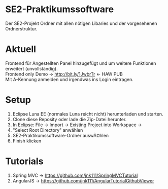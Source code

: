 # SE2-Praktikumssoftware

Der SE2-Projekt Ordner mit allen nötigen Libaries und der vorgesehenen Ordnerstruktur.

Aktuell
=======
Frontend für Angestellten Panel hinzugefügt und um weitere Funktionen erweitert (unvollständig). <br />
Frontend only Demo -> http://bit.ly/1JwbrTr <- HAW PUB <br />
Mit A-Kennung anmelden und irgendwas ins Login eintragen.

Setup
=====
1.  Eclipse Luna EE (normales Luna reicht nicht) herunterladen und starten.
2.  Clone diese Reposity oder lade die Zip-Datei herunter.
3.  In Eclipse: File -> Import -> Existing Project into Workspace -> 
4.  "Select Root Directory" anwählen
5.  SE2-Praktikumssoftware-Ordner auswÃ¤hlen
6.  Finish klicken

Tutorials
=========
1.  Spring MVC -> https://github.com/jnk111/SpringMVCTutorial
2.  AngularJS -> https://github.com/jnk111/AngularTutorialGithubViewer
